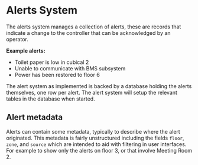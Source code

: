 # Alerts System

The alerts system manages a collection of alerts, these are records that indicate a change to the controller that can be
acknowledged by an operator.

**Example alerts:**

- Toilet paper is low in cubical 2
- Unable to communicate with BMS subsystem
- Power has been restored to floor 6

The alert system as implemented is backed by a database holding the alerts themselves, one row per alert. The alert
system will setup the relevant tables in the database when started.

## Alert metadata

Alerts can contain some metadata, typically to describe where the alert originated. This metadata is fairly unstructured
including the fields `floor`, `zone`, and `source` which are intended to aid with filtering in user interfaces. For
example to show only the alerts on floor 3, or that involve Meeting Room 2.
